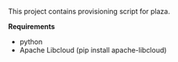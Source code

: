 This project contains provisioning script for plaza. 

**Requirements**

* python
* Apache Libcloud (pip install apache-libcloud)
